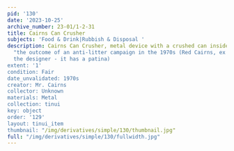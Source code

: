 ```yaml
---
pid: '130'
date: '2023-10-25'
archive_number: 23-01/1-2-31
title: Cairns Can Crusher
subjects: 'Food & Drink|Rubbish & Disposal '
description: Cairns Can Crusher, metal device with a crushed can inside. Note reads
  "the outcome of an anti-litter campaign in the 1970s (Red Cairns, ex Willowbank
  the designer - it has a patina)
extent: '1'
condition: Fair
date_unvalidated: 1970s
creator: Mr. Cairns
collector: Unknown
materials: Metal
collection: tinui
key: object
order: '129'
layout: tinui_item
thumbnail: "/img/derivatives/simple/130/thumbnail.jpg"
full: "/img/derivatives/simple/130/fullwidth.jpg"
---
```

